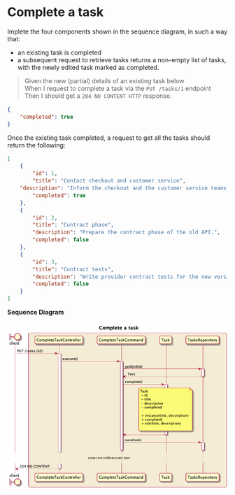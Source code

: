 # Complete a task

Implete the four components shown in the sequence diagram, in such a way that:
- an existing task is completed
- a subsequent request to retrieve tasks returns a non-empty list of tasks, with the newly edited task marked as completed.

> Given the new (partial) details of an existing task below <br/>
> When I request to complete a task via the `PUT /tasks/1` endpoint <br/>
> Then I should get a `204 NO CONTENT HTTP` response. <br/>

```JSON
{
    "completed": true
}
```

Once the existing task completed, a request to get all the tasks should return the following:

```JSON
[
    {
        "id": 1,
        "title": "Contact checkout and customer service",
    "description": "Inform the checkout and the customer service teams about the new version of our API.",
        "completed": true
    },
    {
        "id": 2,
        "title": "Contract phase",
        "description": "Prepare the contract phase of the old API.",
        "completed": false
    },
    {
        "id": 3,
        "title": "Contract tests",
        "description": "Write provider contract tests for the new version of our API.",
        "completed": false
    }
]
```

**Sequence Diagram**

![Complete a task sequence diagram][1]

[1]: ../resources/4-complete-task.png